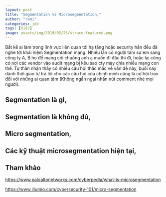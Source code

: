 ```yaml
---
layout: post
title: "Segmentation vs Microsegmentation,"
author: "remi"
categories: job
tags: [Việc]
image: assets/img/2019/05/25/strace-featured.png
---
```


Bất kể ai làm trong lĩnh vực liên quan tới hạ tầng hoặc security hẳn đều đã nghe tới khái niệm Segmentation mạng. Nhiều lần có người tâm sự em sang công ty A, B họ để  mạng cởi chuồng anh ạ muốn đi đâu thì đi, hoặc lại cũng có nơi các vendor vào audit mạng bị kêu sao cty mày chia nhiều mạng con thế. Tự thân nhận thấy có nhiều câu hỏi thắc mắc về vấn đề này, buổi nay dành thời gian tự trả lời cho các câu hỏi của chính mình cũng là cơ hội trao đổi với những ai quan tâm (Không ngần ngại nhấn nút comment nhé mọi người).

## Segmentation là gì,



## Segmentation là không đủ,



## Micro segmentation,

## Các kỹ thuật microsegmentation hiện tại,







## Tham khảo

https://www.paloaltonetworks.com/cyberpedia/what-is-microsegmentation


https://www.illumio.com/cybersecurity-101/micro-segmentation